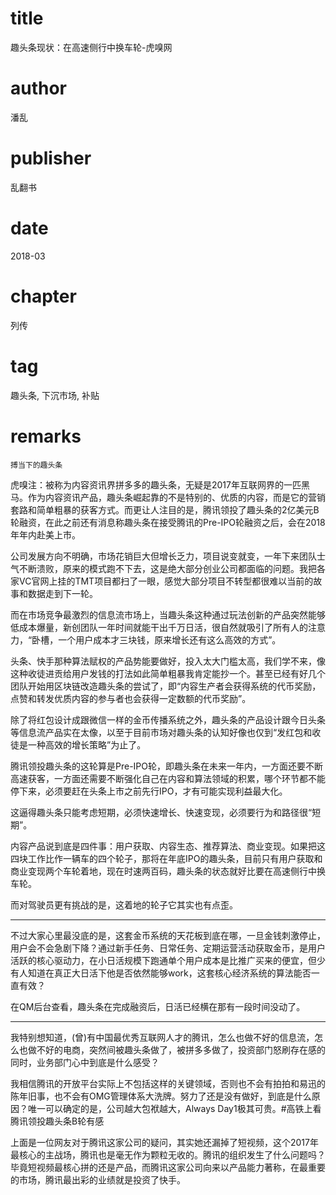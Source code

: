 # title
趣头条现状：在高速侧行中换车轮-虎嗅网

# author
潘乱

# publisher
乱翻书

# date
2018-03

# chapter
列传

# tag
趣头条, 下沉市场, 补贴

# remarks
`搏当下的趣头条`

虎嗅注：被称为内容资讯界拼多多的趣头条，无疑是2017年互联网界的一匹黑马。作为内容资讯产品，趣头条崛起靠的不是特别的、优质的内容，而是它的营销套路和简单粗暴的获客方式。而更让人注目的是，腾讯领投了趣头条的2亿美元B轮融资，在此之前还有消息称趣头条在接受腾讯的Pre-IPO轮融资之后，会在2018年年内赴美上市。


公司发展方向不明确，市场花销巨大但增长乏力，项目说变就变，一年下来团队士气不断溃败，原来的模式跑不下去，这是绝大部分创业公司都面临的问题。我把各家VC官网上挂的TMT项目都扫了一眼，感觉大部分项目不转型都很难以当前的故事和数据走到下一轮。



而在市场竞争最激烈的信息流市场上，当趣头条这种通过玩法创新的产品突然能够低成本爆量，新创团队一年时间就能干出千万日活，很自然就吸引了所有人的注意力，“卧槽，一个用户成本才三块钱，原来增长还有这么高效的方式”。


头条、快手那种算法赋权的产品势能要做好，投入太大门槛太高，我们学不来，像这种收徒进贡给用户发钱的打法如此简单粗暴我肯定能抄一个。甚至已经有好几个团队开始用区块链改造趣头条的尝试了，即“内容生产者会获得系统的代币奖励，点赞和转发优质内容的参与者也会获得一定数额的代币奖励”。



除了将红包设计成跟微信一样的金币传播系统之外，趣头条的产品设计跟今日头条等信息流产品实在太像，以至于目前市场对趣头条的认知好像也仅到“发红包和收徒是一种高效的增长策略”为止了。



腾讯领投趣头条的这轮算是Pre-IPO轮，即趣头条在未来一年内，一方面还要不断高速获客，一方面还需要不断强化自己在内容和算法领域的积累，哪个环节都不能停下来，必须要赶在头条上市之前先行IPO，才有可能实现利益最大化。



这逼得趣头条只能考虑短期，必须快速增长、快速变现，必须要行为和路径很“短期”。



内容产品说到底是四件事：用户获取、内容生态、推荐算法、商业变现。如果把这四块工作比作一辆车的四个轮子，那将在年底IPO的趣头条，目前只有用户获取和商业变现两个车轮着地，现在时速两百码，趣头条的状态就好比要在高速侧行中换车轮。



而对驾驶员更有挑战的是，这着地的轮子它其实也有点歪。

---

不过大家心里最没底的是，这套金币系统的天花板到底在哪，一旦金钱刺激停止，用户会不会急剧下降？通过新手任务、日常任务、定期运营活动获取金币，是用户活跃的核心驱动力，在小日活规模下跑通单个用户成本是比推广买来的便宜，但少有人知道在真正大日活下他是否依然能够work，这套核心经济系统的算法能否一直有效？



在QM后台查看，趣头条在完成融资后，日活已经横在那有一段时间没动了。

---

我特别想知道，(曾)有中国最优秀互联网人才的腾讯，怎么也做不好的信息流，怎么也做不好的电商，突然间被趣头条做了，被拼多多做了，投资部门怒刷存在感的同时，业务部门心中到底是什么感受？



我相信腾讯的开放平台实际上不包括这样的关键领域，否则也不会有拍拍和易迅的陈年旧事，也不会有OMG管理体系大洗牌。努力了还是没有做好，到底是什么原因？唯一可以确定的是，公司越大包袱越大，Always Day1极其可贵。#高铁上看腾讯领投趣头条B轮有感

上面是一位网友对于腾讯这家公司的疑问，其实她还漏掉了短视频，这个2017年最核心的主战场，腾讯也是毫无作为颗粒无收的。腾讯的组织发生了什么问题吗？毕竟短视频最核心拼的还是产品，而腾讯这家公司向来以产品能力著称，在最重要的市场，腾讯最出彩的业绩就是投资了快手。

